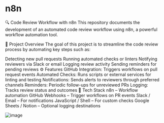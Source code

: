 # n8n
🔍 Code Review Workflow with n8n
This repository documents the development of an automated code review workflow using n8n, a powerful workflow automation tool.

📌 Project Overview
The goal of this project is to streamline the code review process by automating key steps such as:

Detecting new pull requests
Running automated checks or linters
Notifying reviewers via Slack or email
Logging review activity
Sending reminders for pending reviews
⚙️ Features
GitHub Integration: Triggers workflows on pull request events
Automated Checks: Runs scripts or external services for linting and testing
Notifications: Sends alerts to reviewers through preferred channels
Reminders: Periodic follow-ups for unreviewed PRs
Logging: Tracks review status and outcomes
🧰 Tech Stack
n8n – Workflow automation
GitHub Webhooks – Trigger workflows on PR events
Slack / Email – For notifications
JavaScript / Shell – For custom checks
Google Sheets / Notion – Optional logging destinations

![image](https://github.com/user-attachments/assets/1326befd-122c-4915-880a-b15b50c3e80b)
